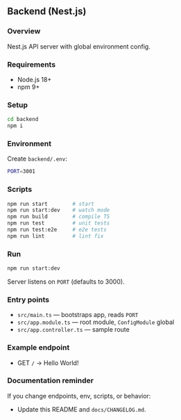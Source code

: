 ## Backend (Nest.js)

### Overview
Nest.js API server with global environment config.

### Requirements
- Node.js 18+
- npm 9+

### Setup
```bash
cd backend
npm i
```

### Environment
Create `backend/.env`:
```bash
PORT=3001
```

### Scripts
```bash
npm run start        # start
npm run start:dev    # watch mode
npm run build        # compile TS
npm run test         # unit tests
npm run test:e2e     # e2e tests
npm run lint         # lint fix
```

### Run
```bash
npm run start:dev
```
Server listens on `PORT` (defaults to 3000).

### Entry points
- `src/main.ts` — bootstraps app, reads `PORT`
- `src/app.module.ts` — root module, `ConfigModule` global
- `src/app.controller.ts` — sample route

### Example endpoint
- GET `/` → Hello World!

### Documentation reminder
If you change endpoints, env, scripts, or behavior:
- Update this README and `docs/CHANGELOG.md`.
